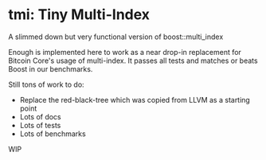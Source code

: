 tmi: Tiny Multi-Index
=====================================

A slimmed down but very functional version of boost::multi\_index

Enough is implemented here to work as a near drop-in replacement for Bitcoin
Core's usage of multi-index. It passes all tests and matches or beats Boost in
our benchmarks.

Still tons of work to do:
- Replace the red-black-tree which was copied from LLVM as a starting point
- Lots of docs
- Lots of tests
- Lots of benchmarks

WIP
